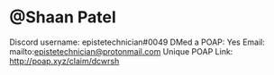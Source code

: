 # @Shaan Patel

Discord username: epistetechnician#0049
DMed a POAP: Yes
Email: mailto:epistetechnician@protonmail.com
Unique POAP Link: http://poap.xyz/claim/dcwrsh